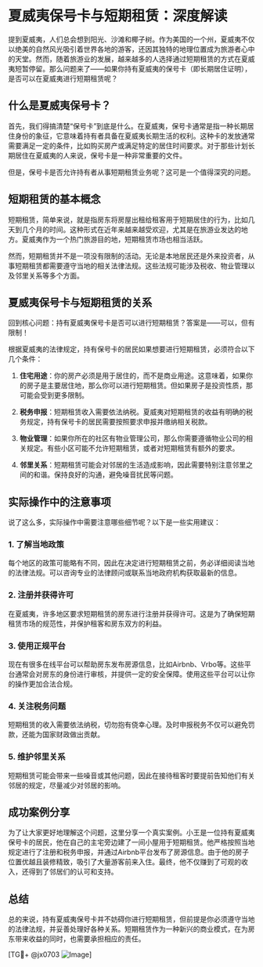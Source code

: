 # 夏威夷保号卡与短期租赁：深度解读

提到夏威夷，人们总会想到阳光、沙滩和椰子树。作为美国的一个州，夏威夷不仅以绝美的自然风光吸引着世界各地的游客，还因其独特的地理位置成为旅游者心中的天堂。然而，随着旅游业的发展，越来越多的人选择通过短期租赁的方式在夏威夷短暂停留。那么问题来了——如果你持有夏威夷的保号卡（即长期居住证明），是否可以在夏威夷进行短期租赁呢？

## 什么是夏威夷保号卡？

首先，我们得搞清楚“保号卡”到底是什么。在夏威夷，保号卡通常是指一种长期居住身份的象征，它意味着持有者具备在夏威夷长期生活的权利。这种卡的发放通常需要满足一定的条件，比如购买房产或满足特定的居住时间要求。对于那些计划长期居住在夏威夷的人来说，保号卡是一种非常重要的文件。

但是，保号卡是否允许持有者从事短期租赁业务呢？这可是一个值得深究的问题。

## 短期租赁的基本概念

短期租赁，简单来说，就是指房东将房屋出租给租客用于短期居住的行为，比如几天到几个月的时间。这种形式在近年来越来越受欢迎，尤其是在旅游业发达的地方。夏威夷作为一个热门旅游目的地，短期租赁市场也相当活跃。

然而，短期租赁并不是一项没有限制的活动。无论是本地居民还是外来投资者，从事短期租赁都需要遵守当地的相关法律法规。这些法规可能涉及税收、物业管理以及邻里关系等多个方面。

## 夏威夷保号卡与短期租赁的关系

回到核心问题：持有夏威夷保号卡是否可以进行短期租赁？答案是——可以，但有限制！

根据夏威夷的法律规定，持有保号卡的居民如果想要进行短期租赁，必须符合以下几个条件：

1. **住宅用途**：你的房产必须是用于居住的，而不是商业用途。这意味着，如果你的房子是主要居住地，那么你可以进行短期租赁。但如果房子是投资性质，那可能会受到更多限制。
   
2. **税务申报**：短期租赁收入需要依法纳税。夏威夷对短期租赁的收益有明确的税务规定，持有保号卡的居民需要按照要求申报并缴纳相关税款。

3. **物业管理**：如果你所在的社区有物业管理公司，那么你需要遵循物业公司的相关规定。有些小区可能不允许短期租赁，或者对短期租赁有额外的要求。

4. **邻里关系**：短期租赁可能会对邻居的生活造成影响，因此需要特别注意邻里之间的和谐。保持良好的沟通，避免噪音扰民等问题。

## 实际操作中的注意事项

说了这么多，实际操作中需要注意哪些细节呢？以下是一些实用建议：

### 1. 了解当地政策
每个地区的政策可能略有不同，因此在决定进行短期租赁之前，务必详细阅读当地的法律法规。可以咨询专业的法律顾问或联系当地政府机构获取最新的信息。

### 2. 注册并获得许可
在夏威夷，许多地区要求短期租赁的房东进行注册并获得许可。这是为了确保短期租赁市场的规范性，并保护租客和房东双方的利益。

### 3. 使用正规平台
现在有很多在线平台可以帮助房东发布房源信息，比如Airbnb、Vrbo等。这些平台通常会对房东的身份进行审核，并提供一定的安全保障。使用这些平台可以让你的操作更加合法合规。

### 4. 关注税务问题
短期租赁的收入需要依法纳税，切勿抱有侥幸心理。及时申报税务不仅可以避免罚款，还能为国家财政做出贡献。

### 5. 维护邻里关系
短期租赁可能会带来一些噪音或其他问题，因此在接待租客时要提前告知他们有关邻居的规定，尽量减少对邻居的影响。

## 成功案例分享

为了让大家更好地理解这个问题，这里分享一个真实案例。小王是一位持有夏威夷保号卡的居民，他在自己的主宅旁边建了一间小屋用于短期租赁。他严格按照当地规定进行了注册和税务申报，并通过Airbnb平台发布了房源信息。由于他的房子位置优越且装修精致，吸引了大量游客前来入住。最终，他不仅赚到了可观的收入，还得到了邻居们的认可和支持。

## 总结

总的来说，持有夏威夷保号卡并不妨碍你进行短期租赁，但前提是你必须遵守当地的法律法规，并妥善处理好各种关系。短期租赁作为一种新兴的商业模式，在为房东带来收益的同时，也需要承担相应的责任。

[TG💪+ @jx0703 ![Image](https://github.com/user-attachments/assets/dbca1d08-cadb-493c-b0ec-ad6f7a83f270)]